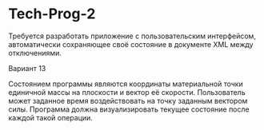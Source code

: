 # Tech-Prog-2
Требуется разработать приложение с пользовательским интерфейсом, автоматически сохраняющее своё состояние в документе XML между отключениями.

Вариант 13

Состоянием программы являются координаты материальной точки единичной массы на плоскости и вектор её скорости. Пользователь может заданное время воздействовать на точку заданным вектором силы. Программа должна визуализировать текущее состояние после каждой такой операции.
